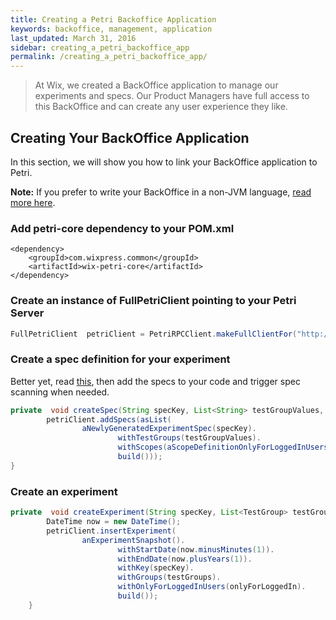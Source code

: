 ```yaml
---
title: Creating a Petri Backoffice Application
keywords: backoffice, management, application
last_updated: March 31, 2016
sidebar: creating_a_petri_backoffice_app
permalink: /creating_a_petri_backoffice_app/
---
```


> At Wix, we created a BackOffice application to manage our experiments and specs. Our Product Managers have full access to this BackOffice and can create any user experience they like.

## Creating Your BackOffice Application

In this section, we will show you how to link your BackOffice application to Petri. 

**Note:** If you prefer to write your BackOffice in a non-JVM language, [read more here]({{site.data.urls.managing_experiments_specs.url}}).


### Add petri-core dependency to your POM.xml

```
<dependency>
	<groupId>com.wixpress.common</groupId>
    <artifactId>wix-petri-core</artifactId>
</dependency>
```


### Create an instance of FullPetriClient pointing to your Petri Server 

```java
FullPetriClient  petriClient = PetriRPCClient.makeFullClientFor("http://localhost:9901/petri");
```

### Create a spec definition for your experiment

Better yet, read [this]({{site.data.urls.experiments.url}}#what-are-experiment-specs), then add the specs to your code and trigger spec scanning when needed.

```java
private  void createSpec(String specKey, List<String> testGroupValues, String scopeName) {
        petriClient.addSpecs(asList(
                aNewlyGeneratedExperimentSpec(specKey).
                        withTestGroups(testGroupValues).
                        withScopes(aScopeDefinitionOnlyForLoggedInUsers(scopeName)).
                        build()));
}
```

### Create an experiment 

```java
private  void createExperiment(String specKey, List<TestGroup> testGroups, boolean onlyForLoggedIn) {
        DateTime now = new DateTime();
        petriClient.insertExperiment(
                anExperimentSnapshot().
                        withStartDate(now.minusMinutes(1)).
                        withEndDate(now.plusYears(1)).
                        withKey(specKey).
                        withGroups(testGroups).
                        withOnlyForLoggedInUsers(onlyForLoggedIn).
                        build());
    }
```
